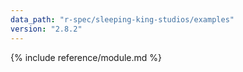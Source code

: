 ```yaml
---
data_path: "r-spec/sleeping-king-studios/examples"
version: "2.8.2"
---
```


{% include reference/module.md %}

